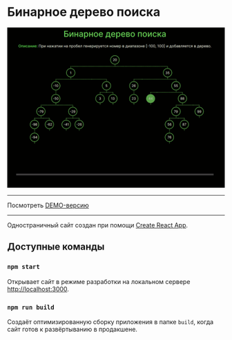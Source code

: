 # Бинарное дерево поиска

<img src="./src/img/screenshot.png" alt="Пример страницы с данными, полученными с сервера"/>

---

Посмотреть [DEMO-версию](https://julbrn.github.io/binary-search-tree)

---

Одностраничный сайт создан при помощи [Create React App](https://github.com/facebook/create-react-app).

## Доступные команды

### `npm start`

Открывает сайт в режиме разработки на локальном сервере [http://localhost:3000](http://localhost:3000).

### `npm run build`

Создаёт оптимизированную сборку приложения в папке `build`, когда сайт готов к развёртыванию в продакшене.
